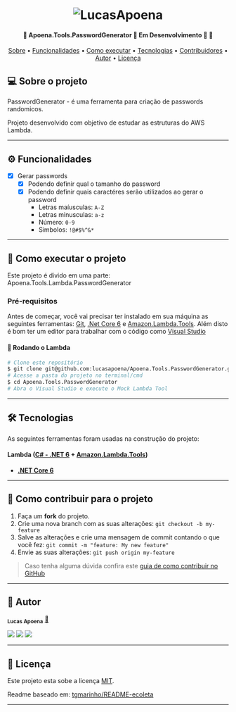 <h1 align="center">
    <img alt="LucasApoena" title="#LucasApoena" src="https://www.lucasapoena.eti.br/wp-content/uploads/2020/05/cropped-logo_lucasapoena.png" />
</h1>

<h4 align="center"> 
	🚧  Apoena.Tools.PasswordGenerator 🖖 Em Desenvolvimento 🚀 🚧
</h4>

<p align="center">
 <a href="#-sobre-o-projeto">Sobre</a> •
 <a href="#-funcionalidades">Funcionalidades</a> • 
 <a href="#-como-executar-o-projeto">Como executar</a> • 
 <a href="#-tecnologias">Tecnologias</a> • 
 <a href="#-contribuidores">Contribuidores</a> • 
 <a href="#-autor">Autor</a> • 
 <a href="#user-content--licença">Licença</a>
</p>


## 💻 Sobre o projeto

 PasswordGenerator - é uma ferramenta para criação de passwords randomicos.


Projeto desenvolvido com objetivo de estudar as estruturas do AWS Lambda.

---

## ⚙️ Funcionalidades

- [x] Gerar passwords
  - [x] Podendo definir qual o tamanho do password
  - [x] Podendo definir quais caractéres serão utilizados ao gerar o password
    - Letras maíusculas: ``A-Z``
    - Letras minusculas: ``a-z``
    - Número: ``0-9``
    - Simbolos: ``!@#$%^&*``
  

---

## 🚀 Como executar o projeto

Este projeto é divido em uma parte:
Apoena.Tools.Lambda.PasswordGenerator 

### Pré-requisitos

Antes de começar, você vai precisar ter instalado em sua máquina as seguintes ferramentas:
[Git](https://git-scm.com), [.Net Core 6](https://dotnet.microsoft.com/en-us/download/dotnet/6.0) e [Amazon.Lambda.Tools](https://github.com/aws/aws-extensions-for-dotnet-cli#aws-lambda-amazonlambdatools). 
Além disto é bom ter um editor para trabalhar com o código como [Visual Studio](https://visualstudio.microsoft.com/pt-br/downloads/)

#### 🎲 Rodando o Lambda

```bash
# Clone este repositório
$ git clone git@github.com:lucasapoena/Apoena.Tools.PasswordGenerator.git
# Acesse a pasta do projeto no terminal/cmd
$ cd Apoena.Tools.PasswordGenerator
# Abra o Visual Studio e execute o Mock Lambda Tool
```

---

## 🛠 Tecnologias

As seguintes ferramentas foram usadas na construção do projeto:

#### **Lambda**  ([C# - .NET 6](#)  +  [Amazon.Lambda.Tools](#))

-   **[.NET Core 6](#)**

---


## 💪 Como contribuir para o projeto

1. Faça um **fork** do projeto.
2. Crie uma nova branch com as suas alterações: `git checkout -b my-feature`
3. Salve as alterações e crie uma mensagem de commit contando o que você fez: `git commit -m "feature: My new feature"`
4. Envie as suas alterações: `git push origin my-feature`
> Caso tenha alguma dúvida confira este [guia de como contribuir no GitHub](./CONTRIBUTING.md)
---

## 🦸 Autor

<sub><b>Lucas Apoena</b></sub></a> <a href="https://www.lucasapoena.eti.br/" title="Smile">🙂</a>
<br />

<p align="left">
    <a href="https://www.linkedin.com/in/lucasapoena/"><img src="https://img.shields.io/badge/-lucasapoena-0077B5?style=flat&logo=Linkedin&logoColor=white"/></a>
    <a href="https://medium.com/@lucasapoena"><img src="https://img.shields.io/badge/-@lucasapoena-%2312100E?style=flat&logo=medium&logoColor=white"/></a>
    <a href="mailto:contato@lucasapoena.eti.br"><img src="https://img.shields.io/badge/-contato@lucasapoena.eti.br-D14836?style=flat&logo=Gmail&logoColor=white"/></a>
</p>

---

## 📝 Licença

Este projeto esta sobe a licença [MIT](./LICENSE).

Readme baseado em: [tgmarinho/README-ecoleta](https://github.com/tgmarinho/README-ecoleta)

---

